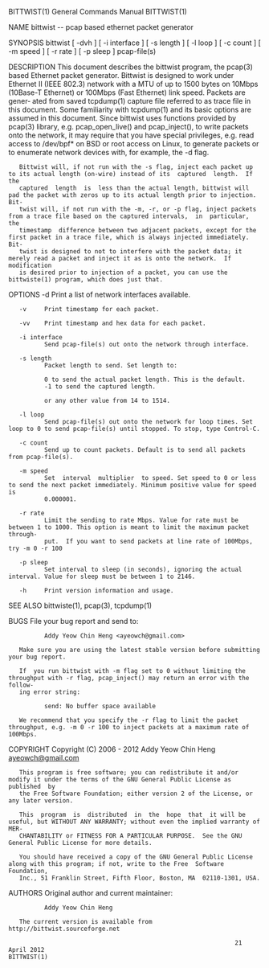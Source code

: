 BITTWIST(1)                                                   General Commands Manual                                                  BITTWIST(1)

NAME
       bittwist -- pcap based ethernet packet generator

SYNOPSIS
       bittwist [ -dvh ] [ -i interface ] [ -s length ] [ -l loop ]
                [ -c count ] [ -m speed ] [ -r rate ] [ -p sleep ]
                pcap-file(s)

DESCRIPTION
       This  document  describes the bittwist program, the pcap(3) based Ethernet packet generator. Bittwist is designed to work under Ethernet II
       (IEEE 802.3) network with a MTU of up to 1500 bytes on 10Mbps (10Base-T Ethernet) or 100Mbps (Fast Ethernet) link speed. Packets are gener‐
       ated  from saved tcpdump(1) capture file referred to as trace file in this document. Some familiarity with tcpdump(1) and its basic options
       are assumed in this document. Since bittwist uses functions provided by pcap(3) library, e.g. pcap_open_live() and pcap_inject(), to  write
       packets onto the network, it may require that you have special privileges, e.g. read access to /dev/bpf* on BSD or root access on Linux, to
       generate packets or to enumerate network devices with, for example, the -d flag.

       Bittwist will, if not run with the -s flag, inject each packet up to its actual length (on-wire) instead of its  captured  length.  If  the
       captured  length  is  less than the actual length, bittwist will pad the packet with zeros up to its actual length prior to injection. Bit‐
       twist will, if not run with the -m, -r, or -p flag, inject packets from a trace file based on the captured intervals,  in  particular,  the
       timestamp  difference between two adjacent packets, except for the first packet in a trace file, which is always injected immediately. Bit‐
       twist is designed to not to interfere with the packet data; it merely read a packet and inject it as is onto the network.  If  modification
       is desired prior to injection of a packet, you can use the bittwiste(1) program, which does just that.

OPTIONS
       -d     Print a list of network interfaces available.

       -v     Print timestamp for each packet.

       -vv    Print timestamp and hex data for each packet.

       -i interface
              Send pcap-file(s) out onto the network through interface.

       -s length
              Packet length to send. Set length to:

              0 to send the actual packet length. This is the default.
              -1 to send the captured length.

              or any other value from 14 to 1514.

       -l loop
              Send pcap-file(s) out onto the network for loop times. Set loop to 0 to send pcap-file(s) until stopped. To stop, type Control-C.

       -c count
              Send up to count packets. Default is to send all packets from pcap-file(s).

       -m speed
              Set  interval  multiplier  to speed. Set speed to 0 or less to send the next packet immediately. Minimum positive value for speed is
              0.000001.

       -r rate
              Limit the sending to rate Mbps. Value for rate must be between 1 to 1000. This option is meant to limit the maximum packet  through‐
              put.  If you want to send packets at line rate of 100Mbps, try -m 0 -r 100

       -p sleep
              Set interval to sleep (in seconds), ignoring the actual interval. Value for sleep must be between 1 to 2146.

       -h     Print version information and usage.

SEE ALSO
       bittwiste(1), pcap(3), tcpdump(1)

BUGS
       File your bug report and send to:

              Addy Yeow Chin Heng <ayeowch@gmail.com>

       Make sure you are using the latest stable version before submitting your bug report.

       If  you run bittwist with -m flag set to 0 without limiting the throughput with -r flag, pcap_inject() may return an error with the follow‐
       ing error string:

              send: No buffer space available

       We recommend that you specify the -r flag to limit the packet throughput, e.g. -m 0 -r 100 to inject packets at a maximum rate of 100Mbps.

COPYRIGHT
       Copyright (C) 2006 - 2012 Addy Yeow Chin Heng <ayeowch@gmail.com>

       This program is free software; you can redistribute it and/or modify it under the terms of the GNU General Public License as  published  by
       the Free Software Foundation; either version 2 of the License, or any later version.

       This  program  is  distributed  in  the  hope  that  it will be useful, but WITHOUT ANY WARRANTY; without even the implied warranty of MER‐
       CHANTABILITY or FITNESS FOR A PARTICULAR PURPOSE.  See the GNU General Public License for more details.

       You should have received a copy of the GNU General Public License along with this program; if not, write to the Free  Software  Foundation,
       Inc., 51 Franklin Street, Fifth Floor, Boston, MA  02110-1301, USA.

AUTHORS
       Original author and current maintainer:

              Addy Yeow Chin Heng

       The current version is available from http://bittwist.sourceforge.net

                                                                   21 April 2012                                                       BITTWIST(1)
